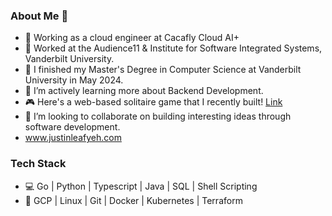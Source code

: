 ### About Me 👋
- 🙋 Working as a cloud engineer at Cacafly Cloud AI+ 
- 🔭 Worked at the Audience11 & Institute for Software Integrated Systems, Vanderbilt University.
- 🏫 I finished my Master's Degree in Computer Science at Vanderbilt University in May 2024.
- 🌱 I’m actively learning more about Backend Development.
- 🎮 Here's a web-based solitaire game that I recently built! [Link](https://solitairejs.com/)
- 👯 I’m looking to collaborate on building interesting ideas through software development.
- www.justinleafyeh.com

### Tech Stack
- 💻 Go | Python | Typescript | Java | SQL | Shell Scripting 
- 🧰 GCP | Linux | Git | Docker | Kubernetes | Terraform

<!--
**justinyeh1995/justinyeh1995** is a ✨ _special_ ✨ repository because its `README.md` (this file) appears on your GitHub profile.

Here are some ideas to get you started:

- 🔭 I’m currently working on ...
- 🌱 I’m currently learning ...
- 👯 I’m looking to collaborate on ...
- 🤔 I’m looking for help with ...
- 💬 Ask me about ...
- 📫 How to reach me: ...
- 😄 Pronouns: ...
- ⚡ Fun fact: ...
-->
